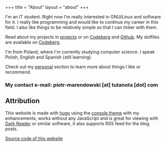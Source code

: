 +++
title = "About"
layout = "about"
+++

I'm an IT student. Right now I'm really interested in GNU/Linux and software for it. I really like programming and would like to continue my career in this field. I also like things to be relatively simple so that I can tinker with them.


Read about my projects in [projects](../projects) or on [Codeberg](https://codeberg.org/bogdan-the-great) and [Github](https://github.com/bogdan-the-great). My dotfiles are available on [Codeberg](https://codeberg.org/bogdan-the-great/dotfiles).

I'm from Poland, where I'm currently studying computer science. I speak Polish, English and Spanish (still learning).

Check out my [personal](../personal/) section to learn more about things I like or recommend.

### My contact e-mail: piotr-marendowski [at] tutanota [dot] com

## Attribution

This website is made with [hugo](https://gohugo.io) using the [console theme](https://github.com/mrmierzejewski/hugo-theme-console) with my enhancements, works without any JavaScript and is great for viewing with [Dark Reader](https://darkreader.org/) or similar software, it also supports RSS feed for the blog posts.

[Source code of this website](https://github.com/bogdan-the-great/bogdan-the-great.github.io)
